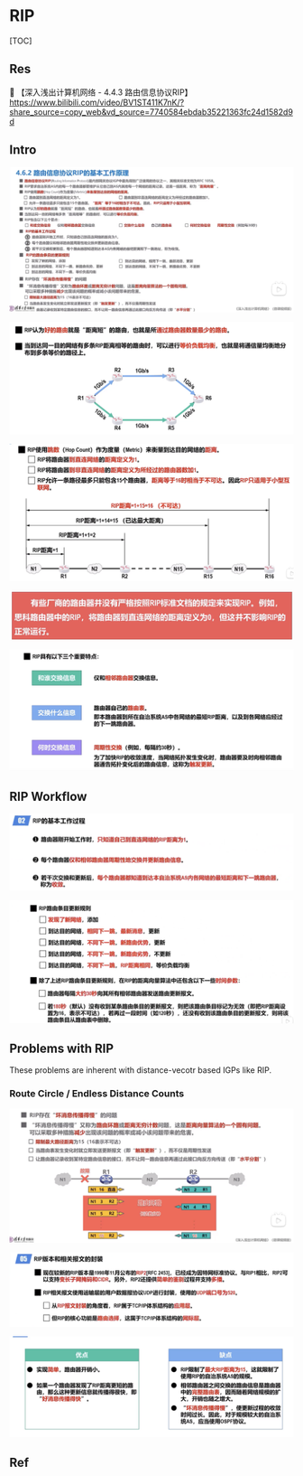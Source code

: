 # RIP

[TOC]



## Res
🔗 【深入浅出计算机网络 - 4.4.3 路由信息协议RIP】 https://www.bilibili.com/video/BV1ST411K7nK/?share_source=copy_web&vd_source=7740584ebdab35221363fc24d1582d9d



## Intro
![](../../../../../../../../../../../Assets/Pics/Screenshot%202023-05-06%20at%209.49.45%20AM.png)




![](../../../../../../../../../../../Assets/Pics/Screenshot%202023-06-17%20at%209.14.20%20PM.png)



![](../../../../../../../../../../../Assets/Pics/Screenshot%202023-06-17%20at%209.13.47%20PM.png)

![](../../../../../../../../../../../Assets/Pics/Screenshot%202023-06-17%20at%209.13.58%20PM.png)



![](../../../../../../../../../../../Assets/Pics/Screenshot%202023-06-17%20at%209.14.42%20PM.png)


## RIP Workflow
![](../../../../../../../../../../../Assets/Pics/Screenshot%202023-06-17%20at%209.16.28%20PM.png)


![](../../../../../../../../../../../Assets/Pics/Screenshot%202023-06-17%20at%209.16.39%20PM.png)



## Problems with RIP
These problems are inherent with distance-vecotr based IGPs like RIP.

### Route Circle / Endless Distance Counts
![](../../../../../../../../../../../Assets/Pics/Screenshot%202023-05-06%20at%209.45.03%20AM.png)

![](../../../../../../../../../../../Assets/Pics/Screenshot%202023-06-17%20at%209.17.07%20PM.png)

![](../../../../../../../../../../../Assets/Pics/Screenshot%202023-06-17%20at%209.16.14%20PM.png)


## Ref



